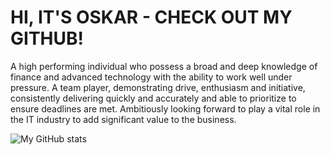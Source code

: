 # HI, IT'S OSKAR - CHECK OUT MY GITHUB!

A high performing individual who possess a broad and deep knowledge of finance and advanced technology with the ability to work well under pressure. A team player, demonstrating drive, enthusiasm and initiative, consistently delivering quickly and accurately and able to prioritize to ensure deadlines are met. Ambitiously looking forward to play a vital role in the IT industry to add significant value to the business.

 <img align="left" alt="My GitHub stats" src="https://github-readme-stats.vercel.app/api?username=oskarwoj&count_private=true" />
